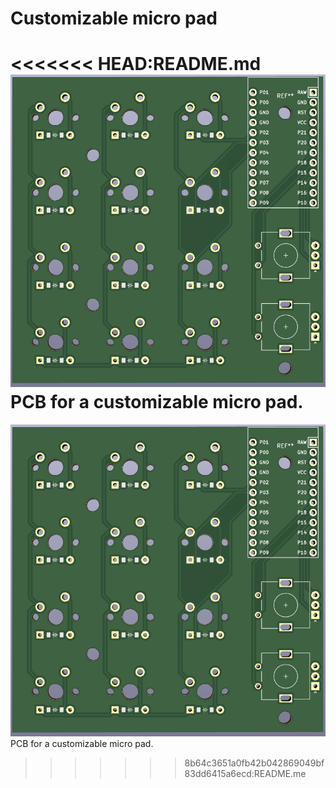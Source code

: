 # Customizable micro pad

<<<<<<< HEAD:README.md
![](docs/micro_pad.png)
PCB for a customizable micro pad.
=======
![](docs/micro_pad.PNG)
PCB for a customizable micro pad.
>>>>>>> 8b64c3651a0fb42b042869049bf83dd6415a6ecd:README.me

